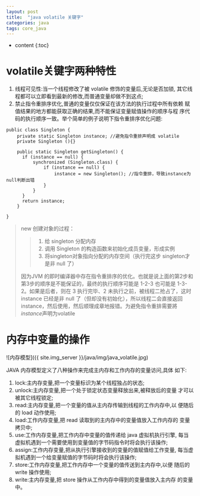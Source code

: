 ```yaml
---
layout: post
title:  "java volatile 关键字"
categories: java
tags: core_java
---
```


* content
{:toc}

# volatile关键字两种特性

1. 线程可见性:当一个线程修改了被 volatile 修饰的变量后,无论是否加锁, 其它线程都可以立即看到最新的修改,而普通变量却做不到这点;
2. 禁止指令重排序优化,普通的变量仅仅保证在该方法的执行过程中所有依赖 赋值结果的地方都能获取正确的结果,而不能保证变量赋值操作的顺序与程
序代码的执行顺序一致。举个简单的例子说明下指令重排序优化问题:

```
public class Singleton {
    private static Singleton instance; //避免指令重排声明成 volatile
    private Singleton (){}

    public static Singleton getSingleton() {
      if (instance == null) {                         
          synchronized (Singleton.class) {
              if (instance == null) {       
                  instance = new Singleton(); //指令重排，导致instance为null判断出错
              }
          }
      }
      return instance;
    }

}
```

> new 创建对象的过程：
>>1. 给 singleton 分配内存  
>>2. 调用 Singleton 的构造函数来初始化成员变量，形成实例   
>>3. 将singleton对象指向分配的内存空间（执行完这步 singleton才是非 null 了）  
>
> 因为JVM 的即时编译器中存在指令重排序的优化。也就是说上面的第2步和第3步的顺序是不能保证的，最终的执行顺序可能是 1-2-3 也可能是 1-3-2。如果是后者，则在 3 执行完毕、2 未执行之前，被线程二抢占了，这时 instance 已经是非 null 了（但却没有初始化），所以线程二会直接返回 instance，然后使用，然后顺理成章地报错。为避免指令重排需要將*instance*声明为volatile

# 内存中变量的操作

![内存模型]({{ site.img_server }}/java/img/java_volatile.jpg)

JAVA 内存模型定义了八种操作来完成主内存和工作内存的变量访问,具体
如下:
1. lock:主内存变量,把一个变量标识为某个线程独占的状态;
2. unlock:主内存变量,把一个处于锁定状态变量释放出来,被释放后的变量
才可以被其它线程锁定;
3. read:主内存变量,把一个变量的值从主内存传输到线程的工作内存中,以
便随后的 load 动作使用;
4. load:工作内存变量,把 read 读取到的主内存中的变量值放入工作内存的
变量拷贝中;
5. use:工作内存变量,把工作内存中变量的值传递给 java 虚拟机执行引擎,
每当虚拟机遇到一个需要使用到变量值的字节码指令时将会执行该操作;
6. assign:工作内存变量,把从执行引擎接收到的变量的值赋值给工作变量,
每当虚拟机遇到一个给变量赋值的字节码时将会执行该操作;
7. store:工作内存变量,把工作内存中一个变量的值传送到主内存中,以便
随后的 write 操作使用;
8. write:主内存变量,把 store 操作从工作内存中得到的变量值放入主内存
的变量中。
